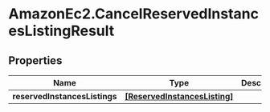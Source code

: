 # AmazonEc2.CancelReservedInstancesListingResult

## Properties

Name | Type | Description | Notes
------------ | ------------- | ------------- | -------------
**reservedInstancesListings** | [**[ReservedInstancesListing]**](ReservedInstancesListing.md) |  | [optional] 


